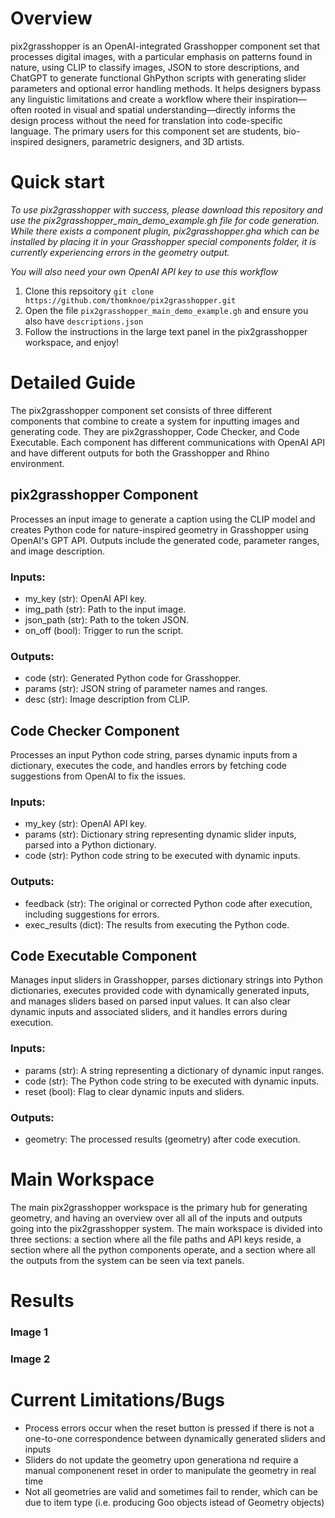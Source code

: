 # Overview

pix2grasshopper is an OpenAI-integrated Grasshopper component set that processes digital images, with a particular emphasis on patterns found in nature, using CLIP to classify images, JSON to store descriptions, and ChatGPT to generate functional GhPython scripts with generating slider parameters and optional error handling methods. It helps designers bypass any linguistic limitations and create a workflow where their inspiration—often rooted in visual and spatial understanding—directly informs the design process without the need for translation into code-specific language. The primary users for this component set are students, bio-inspired designers, parametric designers, and 3D artists.

# Quick start

_To use pix2grasshopper with success, please download this repository and use the pix2grasshopper_main_demo_example.gh file for code generation. While there exists a component plugin, pix2grasshopper.gha which can be installed by placing it in your Grasshopper special components folder, it is currently experiencing errors in the geometry output._

_You will also need your own OpenAI API key to use this workflow_

1. Clone this repsoitory `git clone https://github.com/thomknoe/pix2grasshopper.git`
2. Open the file `pix2grasshopper_main_demo_example.gh` and ensure you also have `descriptions.json`
3. Follow the instructions in the large text panel in the pix2grasshopper workspace, and enjoy!

# Detailed Guide

The pix2grasshopper component set consists of three different components that combine to create a system for inputting images and generating code. They are pix2grasshopper, Code Checker, and Code Executable. Each component has different communications with OpenAI API and have different outputs for both the Grasshopper and Rhino environment.

## pix2grasshopper Component

Processes an input image to generate a caption using the CLIP model and creates Python code for nature-inspired geometry
in Grasshopper using OpenAI's GPT API. Outputs include the generated code, parameter ranges, and image description.

### Inputs:

- my_key (str): OpenAI API key.
- img_path (str): Path to the input image.
- json_path (str): Path to the token JSON.
- on_off (bool): Trigger to run the script.

### Outputs:

- code (str): Generated Python code for Grasshopper.
- params (str): JSON string of parameter names and ranges.
- desc (str): Image description from CLIP.

## Code Checker Component

Processes an input Python code string, parses dynamic inputs from a dictionary, executes
the code, and handles errors by fetching code suggestions from OpenAI to fix the issues.

### Inputs:

- my_key (str): OpenAI API key.
- params (str): Dictionary string representing dynamic slider inputs, parsed into a Python dictionary.
- code (str): Python code string to be executed with dynamic inputs.

### Outputs:

- feedback (str): The original or corrected Python code after execution, including suggestions for errors.
- exec_results (dict): The results from executing the Python code.

## Code Executable Component

Manages input sliders in Grasshopper, parses dictionary strings into Python dictionaries, executes
provided code with dynamically generated inputs, and manages sliders based on parsed input values.
It can also clear dynamic inputs and associated sliders, and it handles errors during execution.

### Inputs:

- params (str): A string representing a dictionary of dynamic input ranges.
- code (str): The Python code string to be executed with dynamic inputs.
- reset (bool): Flag to clear dynamic inputs and sliders.

### Outputs:

- geometry: The processed results (geometry) after code execution.

# Main Workspace

The main pix2grasshopper workspace is the primary hub for generating geometry, and having an overview over all all of the inputs and outputs going into the pix2grasshopper system. The main workspace is divided into three sections: a section where all the file paths and API keys reside, a section where all the python components operate, and a section where all the outputs from the system can be seen via text panels.

# Results

### Image 1

### Image 2

# Current Limitations/Bugs

- Process errors occur when the reset button is pressed if there is not a one-to-one correspondence between dynamically generated sliders and inputs
- Sliders do not update the geometry upon generationa nd require a manual componenent reset in order to manipulate the geometry in real time
- Not all geometries are valid and sometimes fail to render, which can be due to item type (i.e. producing Goo objects istead of Geometry objects)
